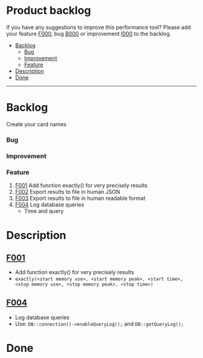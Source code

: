 # Product backlog
If you have any suggestions to improve this performance tool? Please add your feature [F000](), bug [B000]() or improvement [I000]() to the backlog.

- [Backlog](#backlog)
    - [Bug](#bug)
    - [Improvement](#improvement)
    - [Feature](#feature)
- [Description](#description)
- [Done](#done)

***

# Backlog
Create your card names

### Bug
### Improvement
### Feature
1. [F001](#F001) Add function exactly() for very precisely results
1. [F002](#F002) Export results to file in human JSON
1. [F003](#F003) Export results to file in human readable format
1. [F004](#F004) Log database queries
    - Time and query

# Description

## [F001]()
- Add function exactly() for very precisely results
- `exactly(<start memory use>, <start memory peak>, <start time>, <stop memory use>, <stop memory peak>, <stop time>)`

## [F004]()
- Log database queries
- Use: `DB::connection()->enableQueryLog();` and `DB::getQueryLog();`

# Done